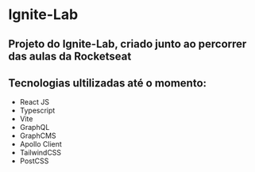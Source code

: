 # Ignite-Lab

## Projeto do Ignite-Lab, criado junto ao percorrer das aulas da Rocketseat

## Tecnologias ultilizadas até o momento:
* React JS
* Typescript
* Vite
* GraphQL
* GraphCMS
* Apollo Client
* TailwindCSS
* PostCSS
